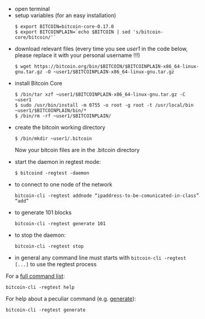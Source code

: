 * open terminal
* setup variables (for an easy installation)
  ```
  $ export BITCOIN=bitcoin-core-0.17.0
  $ export BITCOINPLAIN=`echo $BITCOIN | sed 's/bitcoin-core/bitcoin/'`
  ```
* download relevant files (every time you see _user1_ in the code below, please replace it with your personal username !!!)
  ```
  $ wget https://bitcoin.org/bin/$BITCOIN/$BITCOINPLAIN-x86_64-linux-gnu.tar.gz -O ~user1/$BITCOINPLAIN-x86_64-linux-gnu.tar.gz
  ```
* install Bitcoin Core
  ```
  $ /bin/tar xzf ~user1/$BITCOINPLAIN-x86_64-linux-gnu.tar.gz -C ~user1
  $ sudo /usr/bin/install -m 0755 -o root -g root -t /usr/local/bin ~user1/$BITCOINPLAIN/bin/*
  $ /bin/rm -rf ~user1/$BITCOINPLAIN/
  ```
* create the bitcoin working directory
  ```
  $ /bin/mkdir ~user1/.bitcoin
  ```
  Now your bitcoin files are in the .bitcoin directory
- start the daemon in regtest mode:
  ```
  $ bitcoind -regtest -daemon
  ```
- to connect to one node of the network  
   ```
   bitcoin-cli -regtest addnode “ipaddress-to-be-comunicated-in-class” “add”
   ```
- to generate 101 blocks  
   ```
   bitcoin-cli -regtest generate 101
   ```
- to stop the daemon:
  ```
  bitcoin-cli -regtest stop
  ```
- in general any command line must starts with `bitcoin-cli -regtest [...]` to use the regtest process

For a [full command list](https://bitcoincore.org/en/doc/0.17.0/):
   ```
   bitcoin-cli -regtest help
   ```

For help about a peculiar command (e.g. [generate](https://bitcoincore.org/en/doc/0.17.0/rpc/generating/generate/)):
   ```
   bitcoin-cli -regtest generate
   ```
